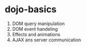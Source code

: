 # dojo-basics
1. DOM query manipulation
2. DOM event handeling
3. Effects and animations
4. AJAX ans server communication
